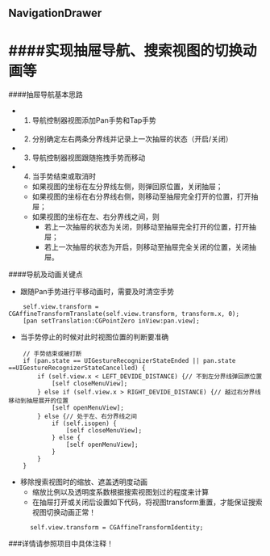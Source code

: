 ## NavigationDrawer
####实现抽屉导航、搜索视图的切换动画等
============================
####抽屉导航基本思路
* 1. 导航控制器视图添加Pan手势和Tap手势
* 2. 分别确定左右两条分界线并记录上一次抽屉的状态（开启/关闭）
* 3. 导航控制器视图跟随拖拽手势而移动
* 4. 当手势结束或取消时
  * 如果视图的坐标在左分界线左侧，则弹回原位置，关闭抽屉；
  * 如果视图的坐标在右分界线右侧，则移动至抽屉完全打开的位置，打开抽屉；
  * 如果视图的坐标在左、右分界线之间，则
    * 若上一次抽屉的状态为关闭，则移动至抽屉完全打开的位置，打开抽屉；
    * 若上一次抽屉的状态为开启，则移动至抽屉完全关闭的位置，关闭抽屉。
    
####导航及动画关键点
* 跟随Pan手势进行平移动画时，需要及时清空手势
```
    self.view.transform = CGAffineTransformTranslate(self.view.transform, transform.x, 0);
    [pan setTranslation:CGPointZero inView:pan.view];
```
* 当手势停止的时候对此时视图位置的判断要准确
```
    // 手势结束或被打断
    if (pan.state == UIGestureRecognizerStateEnded || pan.state ==UIGestureRecognizerStateCancelled) {
        if (self.view.x < LEFT_DEVIDE_DISTANCE) {// 不到左分界线弹回原位置
            [self closeMenuView];
        } else if (self.view.x > RIGHT_DEVIDE_DISTANCE) {// 越过右分界线移动到抽屉展开的位置
            [self openMenuView];
        } else {// 处于左、右分界线之间
            if (self.isopen) {
                [self closeMenuView];
            } else {
                [self openMenuView];
            }
        }
    }
```
* 移除搜索视图时的缩放、遮盖透明度动画
  * 缩放比例以及透明度系数根据搜索视图划过的程度来计算
  * 在抽屉打开或关闭后设置如下代码，将视图transform重置，才能保证搜索视图切换动画正常！
```
      self.view.transform = CGAffineTransformIdentity;
```

###详情请参照项目中具体注释！
  
